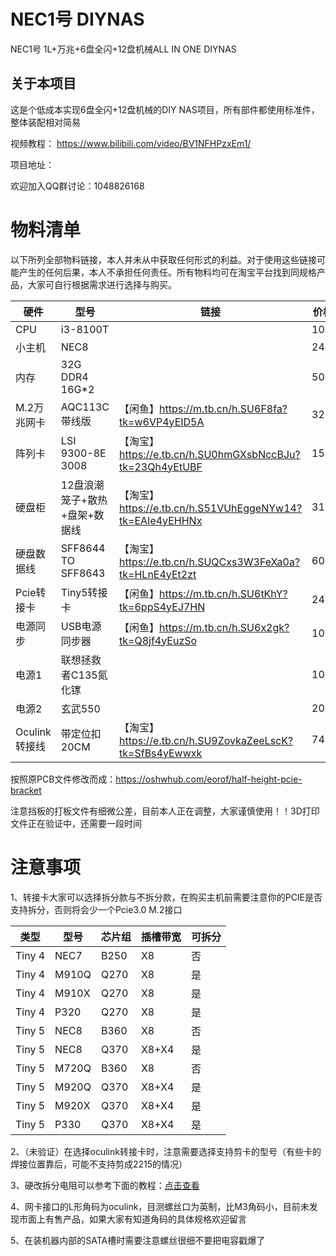 # NEC1号 DIYNAS

NEC1号 1L+万兆+6盘全闪+12盘机械ALL IN ONE DIYNAS

## 关于本项目

这是个低成本实现6盘全闪+12盘机械的DIY NAS项目，所有部件都使用标准件，整体装配相对简易

视频教程： https://www.bilibili.com/video/BV1NFHPzxEm1/

项目地址：

欢迎加入QQ群讨论：1048826168

# 物料清单

以下所列全部物料链接，本人并未从中获取任何形式的利益。对于使用这些链接可能产生的任何后果，本人不承担任何责任。所有物料均可在淘宝平台找到同规格产品，大家可自行根据需求进行选择与购买。

| 硬件          | 型号                          | 链接                                                      | 价格 |
| ------------- | ----------------------------- | --------------------------------------------------------- | ---- |
| CPU           | i3-8100T                      |                                                           | 100  |
| 小主机        | NEC8                          |                                                           | 245  |
| 内存          | 32G DDR4 16G*2                |                                                           | 500  |
| M.2万兆网卡   | AQC113C带线版                 | 【闲鱼】https://m.tb.cn/h.SU6F8fa?tk=w6VP4yEID5A          | 329  |
| 阵列卡        | LSI 9300-8E 3008              | 【淘宝】 https://e.tb.cn/h.SU0hmGXsbNccBJu?tk=23Qh4yEtUBF | 155  |
| 硬盘柜        | 12盘浪潮笼子+散热+盘架+数据线 | 【淘宝】 https://e.tb.cn/h.S51VUhEggeNYw14?tk=EAIe4yEHHNx | 310  |
| 硬盘数据线    | SFF8644 TO SFF8643            | 【淘宝】 https://e.tb.cn/h.SUQCxs3W3FeXa0a?tk=HLnE4yEt2zt | 60   |
| Pcie转接卡    | Tiny5转接卡                   | 【闲鱼】https://m.tb.cn/h.SU6tKhY?tk=6ppS4yEJ7HN          | 240  |
| 电源同步      | USB电源同步器                 | 【闲鱼】https://m.tb.cn/h.SU6x2gk?tk=Q8jf4yEuzSo          | 10   |
| 电源1         | 联想拯救者C135氮化镓          |                                                           | 100  |
| 电源2         | 玄武550                       |                                                           | 205  |
| Oculink转接线 | 带定位扣20CM                  | 【淘宝】 https://e.tb.cn/h.SU9ZovkaZeeLscK?tk=SfBs4yEwwxk | 74.8 |

按照原PCB文件修改而成：https://oshwhub.com/eorof/half-height-pcie-bracket

注意挡板的打板文件有细微公差，目前本人正在调整，大家谨慎使用！！3D打印文件正在验证中，还需要一段时间

# 注意事项

1、转接卡大家可以选择拆分款与不拆分款，在购买主机前需要注意你的PCIE是否支持拆分，否则将会少一个Pcie3.0 M.2接口

| 类型   | 型号  | 芯片组 | 插槽带宽 | 可拆分 |
| ------ | ----- | ------ | -------- | ------ |
| Tiny 4 | NEC7  | B250   | X8       | 否     |
| Tiny 4 | M910Q | Q270   | X8       | 是     |
| Tiny 4 | M910X | Q270   | X8       | 是     |
| Tiny 4 | P320  | Q270   | X8       | 是     |
| Tiny 5 | NEC8  | B360   | X8       | 否     |
| Tiny 5 | NEC8  | Q370   | X8+X4    | 是     |
| Tiny 5 | M720Q | B360   | X8       | 否     |
| Tiny 5 | M920Q | Q370   | X8+X4    | 是     |
| Tiny 5 | M920X | Q370   | X8+X4    | 是     |
| Tiny 5 | P330  | Q370   | X8+X4    | 是     |

2、（未验证）在选择oculink转接卡时，注意需要选择支持剪卡的型号（有些卡的焊接位置靠后，可能不支持剪成2215的情况）

3、硬改拆分电阻可以参考下面的教程：[点击查看](https://www.bilibili.com/opus/1000770226584813586)

4、网卡接口的L形角码为oculink，目测螺丝口为英制，比M3角码小，目前未发现市面上有售产品，如果大家有知道角码的具体规格欢迎留言

5、在装机器内部的SATA槽时需要注意螺丝很细不要把电容戳爆了

